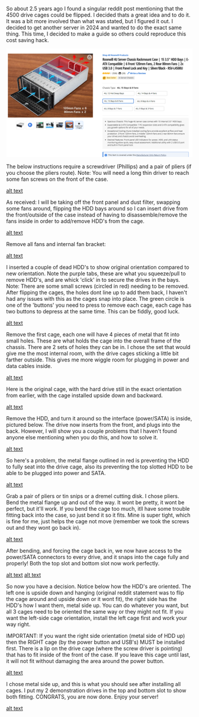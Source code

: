 So about 2.5 years ago I found a singular reddit post mentioning that the 4500 drive cages could be flipped. I decided thats a great idea and to do it. It was a bit more involved than what was stated, but I figured it out. I decided to get another server in 2024 and wanted to do the exact same thing. This time, I decided to make a guide so others could reproduce this cost saving hack.


![alt text](https://github.com/Ragnarawk/Frontload-4500U-drives/blob/main/Pastedimage20241208163145.png?raw=true)

The below instructions require a screwdriver (Phillips) and a pair of pliers (if you choose the pliers route). Note: You will need a long thin driver to reach some fan screws on the front of the case.

[alt text](https://github.com/Ragnarawk/Frontload-4500U-drives/blob/main/IMG_20241207_165158_919.jpg?raw=true)

As received: I will be taking off the front panel and dust filter, swapping some fans around, flipping the HDD bays around so I can insert drive from the front/outside of the case instead of having to disassemble/remove the fans inside in order to add/remove HDD's from the cage.

[alt text](https://github.com/Ragnarawk/Frontload-4500U-drives/blob/main/IMG_20241207_151418_0401.jpg?raw=true)

Remove all fans and internal fan bracket:

[alt text](https://github.com/Ragnarawk/Frontload-4500U-drives/blob/main/IMG_20241207_154143_397.jpg?raw=true)

I inserted a couple of dead HDD's to show original orientation compared to new orientation. Note the purple tabs, these are what you squeeze/pull to remove HDD's, and are whick 'click' in to secure the drives in the bays. Note: There are some small screws (circled in red) needing to be removed. After flipping the cages, the holes dont line up to add them back, I haven't had any issues with this as the cages snap into place. 
The green circle is one of the 'buttons' you need to press to remove each cage, each cage has two buttons to depress at the same time. This can be fiddly, good luck.

[alt text](https://github.com/Ragnarawk/Frontload-4500U-drives/blob/main/IMG_20241207_160239_6272.jpg?raw=true)

Remove the first cage, each one will have 4 pieces of metal that fit into small holes. These are what holds the cage into the overall frame of the chassis. There are 2 sets of holes they can be in. I chose the set that would give me the most internal room, with the drive cages sticking a little bit farther outside. This gives me more wiggle room for plugging in power and data cables inside.

[alt text](https://github.com/Ragnarawk/Frontload-4500U-drives/blob/main/IMG_20241207_160801_224.jpg?raw=true)

Here is the original cage, with the hard drive still in the exact orientation from earlier, with the cage installed upside down and backward.

[alt text](https://github.com/Ragnarawk/Frontload-4500U-drives/blob/main/IMG_20241207_161203_511.jpg?raw=true)

Remove the HDD, and turn it around so the interface (power/SATA) is inside, pictured below. The drive now inserts from the front, and plugs into the back. However, I will show you a couple problems that I haven't found anyone else mentioning when you do this, and how to solve it.

[alt text](https://github.com/Ragnarawk/Frontload-4500U-drives/blob/main/IMG_20241207_161428_637.jpg?raw=true)

So here's a problem, the metal flange outlined in red is preventing the HDD to fully seat into the drive cage, also its preventing the top slotted HDD to be able to be plugged into power and SATA.

[alt text](https://github.com/Ragnarawk/Frontload-4500U-drives/blob/main/problem.jpg?raw=true)

Grab a pair of pliers or tin snips or a dremel cutting disk. I chose pliers. Bend the metal flange up and out of the way. It wont be pretty, it wont be perfect, but it'll work. If you bend the cage too much, itll have  some trouble fitting back into the case, so just bend it so it fits. Mine is super tight, which is fine for me, just helps the cage not move (remember we took the screws out and they wont go back in).

[alt text](https://github.com/Ragnarawk/Frontload-4500U-drives/blob/main/IMG_20241207_161732_128.jpg?raw=true)

After bending, and forcing the cage back in, we now have access to the power/SATA connectors to every drive, and it snaps into the cage fully and properly! Both the top slot and bottom slot now work perfectly.

[alt text](https://github.com/Ragnarawk/Frontload-4500U-drives/blob/main/nice.jpg?raw=true)
[alt text](https://github.com/Ragnarawk/Frontload-4500U-drives/blob/main/IMG_20241207_162322_8451.jpg?raw=true)

So now you have a decision. Notice below how the HDD's are oriented. The left one is upside down and hanging (original reddit statement was to flip the cage around and upside down or it wont fit), the right side has the HDD's how I want them, metal side up. You can do whatever you want, but all 3 cages need to be oriented the same way or they might not fit.
If you want the left-side cage orientation, install the left cage first and work your way right.

IMPORTANT: If you want the right side orientation (metal side of HDD up) then the RIGHT cage (by the power button and USB's) MUST be installed first. There is a lip on the drive cage (where the screw driver is pointing) that has to fit inside of the front of the case.
If you leave this cage until last, it will not fit without damaging the area around the power button.

[alt text](https://github.com/Ragnarawk/Frontload-4500U-drives/blob/main/IMG_20241207_163855_218.jpg?raw=true)

I chose metal side up, and this is what you should see after installing all cages. I put my 2 demonstration drives in the top and bottom slot to show both fitting.
CONGRATS, you are now done. Enjoy your server!

[alt text](https://github.com/Ragnarawk/Frontload-4500U-drives/blob/main/IMG_20241207_165112_2362.jpg?raw=true)
